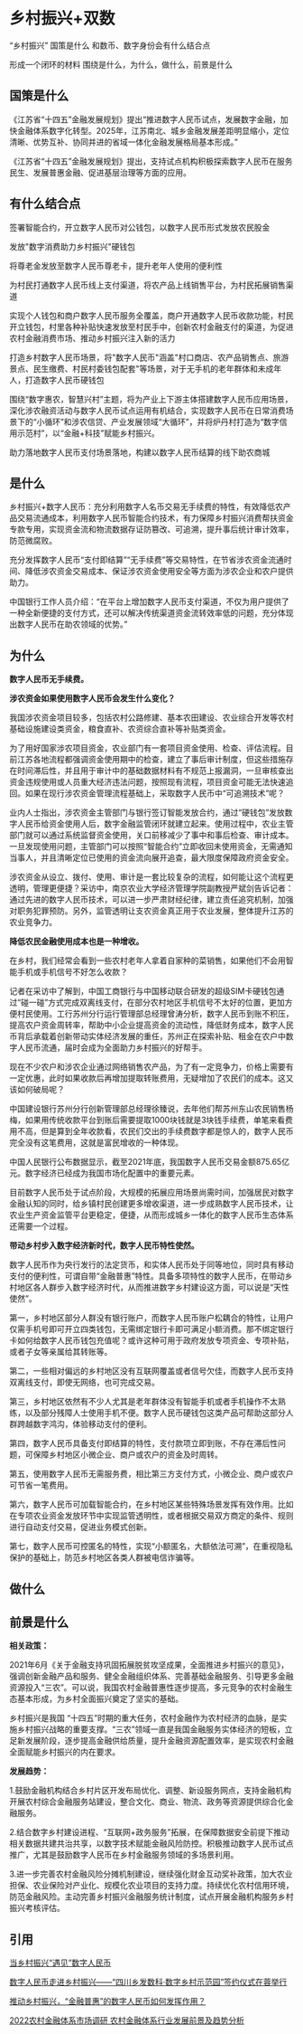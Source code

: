 # 乡村振兴+双数

“乡村振兴” 国策是什么
和数币、数字身份会有什么结合点

形成一个闭环的材料
围绕是什么，为什么，做什么，前景是什么

## 国策是什么

《江苏省“十四五”金融发展规划》提出“推进数字人民币试点，发展数字金融，加快金融体系数字化转型。2025年，江苏南北、城乡金融发展差距明显缩小，定位清晰、优势互补、协同并进的省域一体化金融发展格局基本形成。”

《江苏省“十四五”金融发展规划》提出，支持试点机构积极探索数字人民币在服务民生、发展普惠金融、促进基层治理等方面的应用。

## 有什么结合点

签署智能合约，开立数字人民币对公钱包，以数字人民币形式发放农民股金

发放"数字消费助力乡村振兴"硬钱包

将尊老金发放至数字人民币尊老卡，提升老年人使用的便利性

为村民打通数字人民币线上支付渠道，将农产品上线销售平台，为村民拓展销售渠道

实现个人钱包和商户数字人民币服务全覆盖，商户开通数字人民币收款功能，村民开立钱包，村里各种补贴快速发放至村民手中，创新农村金融支付的渠道，为促进农村金融消费市场、推动乡村振兴注入新的活力

打造乡村数字人民币场景，将"数字人民币"涵盖"村口商店、农产品销售点、旅游景点、民生缴费、村民村委钱包配套"等场景，对于无手机的老年群体和未成年人，打造数字人民币硬钱包

围绕“数字惠农，智慧兴村”主题，将为产业上下游主体搭建数字人民币应用场景，深化涉农融资活动与数字人民币试点运用有机结合，实现数字人民币在日常消费场景下的“小循环”和涉农信贷、产业发展领域“大循环”，并将炉丹村打造为“数字信用示范村”，以“金融+科技”赋能乡村振兴。

助力落地数字人民币支付场景落地，构建以数字人民币结算的线下助农商城

## 是什么

乡村振兴+数字人民币：充分利用数字人名币交易无手续费的特性，有效降低农产品交易流通成本，利用数字人民币智能合约技术，有力保障乡村振兴消费帮扶资金专款专用，实现资金流和物流数据存证防篡改、可追溯，提升事后统计审计效率，防范微腐败。

充分发挥数字人民币“支付即结算”“无手续费”等交易特性，在节省涉农资金流通时间、降低涉农资金交易成本、保证涉农资金使用安全等方面为涉农企业和农户提供助力。

中国银行工作人员介绍：“在平台上增加数字人民币支付渠道，不仅为用户提供了一种全新便捷的支付方式，还可以解决传统渠道资金流转效率低的问题，充分体现出数字人民币在助农领域的优势。”

## 为什么

**数字人民币无手续费。**

**涉农资金如果使用数字人民币会发生什么变化？**

我国涉农资金项目较多，包括农村公路修建、基本农田建设、农业综合开发等农村基础设施建设类资金，粮食直补、农资综合直补等补贴类资金。

为了用好国家涉农项目资金，农业部门有一套项目资金使用、检查、评估流程。目前江苏各地流程都强调资金使用期中的检查，建立了事后审计制度，但这些措施存在时间滞后性，并且用于审计中的基础数据材料有不规范上报漏洞，一旦审核查出资金违规使用或人员重大经济违法问题，按照现有流程，项目资金可能无法快速追回。如果在现行涉农资金管理流程基础上，采取数字人民币中“可追溯技术”呢？

业内人士指出，涉农资金主管部门与银行签订智能发放合约，通过“硬钱包”发放数字人民币给资金使用人后，数字金融监管闭环就建立起来。使用过程中，农业主管部门就可以通过系统监督资金使用，关口前移减少了事中和事后检查、审计成本。一旦发现使用问题，主管部门可以按照“智能合约”立即收回未使用资金，无需通知当事人，并且清晰定位已使用的资金流向展开追查，最大限度保障政府资金安全。

涉农资金从设立、拨付、使用、审计是一套比较复杂的流程，如何能让这个流程更透明，管理更便捷？采访中，南京农业大学经济管理学院副教授严斌剑告诉记者：通过先进的数字人民币技术，可以进一步严肃财经纪律，建立责任追究机制，加强对职务犯罪预防。另外，监管透明让支农资金真正用于农业发展，整体提升江苏的农业竞争力。

**降低农民金融使用成本也是一种增收。**

在乡村，我们经常会看到一些农村老年人拿着自家种的菜销售，如果他们不会用智能手机或手机信号不好怎么收款？

记者在采访中了解到，中国工商银行与中国移动联合研发的超级SIM卡硬钱包通过“碰一碰”方式完成双离线支付，在部分农村地区手机信号不太好的位置，更加方便村民使用。工行苏州分行运行管理部总经理曾涛分析，数字人民币到账不积压，提高农户资金周转率，帮助中小企业提高资金的流动性，降低财务成本，数字人民币背后承载着创新带动实体经济发展的重任，苏州正在探索补贴、租金在农户中数字人民币流通，届时会成为全面助力乡村振兴的好帮手。

现在不少农户和涉农企业通过网络销售农产品，为了有一定竞争力，价格上需要有一定优惠，此时如果收款后再增加提取转账费用，无疑增加了农民们的成本。这又该如何破局呢？

中国建设银行苏州分行创新管理部总经理徐臻说，去年他们帮苏州东山农民销售杨梅，如果用传统收款平台到账后需要提取1000块钱就是3块钱手续费，单笔来看费用不高，但是算到全年收款看，农民们交出的手续费数字都是惊人的，数字人民币完全没有这笔费用，这就是富民增收的一种体现。

中国人民银行公布数据显示，截至2021年底，我国数字人民币交易金额875.65亿元。数字经济已经成为我国市场化配置中的重要元素。

目前数字人民币处于试点阶段，大规模的拓展应用场景尚需时间，加强居民对数字金融认知的同时，给乡镇村民创建更多增收渠道，进一步成熟数字人民币技术，让农业生产资金监管平台更稳定，便捷，从而形成城乡一体化的数字人民币生态体系还需要一个过程。

**带动乡村步入数字经济新时代，数字人民币特性使然。**

数字人民币作为央行发行的法定货币，和实体人民币处于同等地位，同时具有移动支付的便利性，可谓自带“金融普惠”特性。具备多项特性的数字人民币，在带动乡村地区各人群步入数字经济时代，从而推进数字乡村建设这方面，可以说是“天性使然”。

第一，乡村地区部分人群没有银行账户，而数字人民币账户松耦合的特性，让用户仅需手机号即可开立四类钱包，无需绑定银行卡即可满足小额消费。那不绑定银行卡如何给数字人民币钱包充值呢？或许这种可用于政府发放专项资金、专项补贴，或者子女等亲属给其转账等。

第二，一些相对偏远的乡村地区没有互联网覆盖或者信号欠佳，而数字人民币支持双离线支付，即使无网络，也可完成交易。

第三，乡村地区依然有不少人尤其是老年群体没有智能手机或者手机操作不太熟练，以及部分残障人士使用手机不便。数字人民币硬钱包这类产品可帮助这部分人群跨越数字鸿沟，体验移动支付的便利。

第四，数字人民币具备支付即结算的特性，支付款项立即到账，不存在滞后性问题，可保障乡村地区小微企业、商户或农户的资金及时周转。

第五，使用数字人民币无需服务费，相比第三方支付方式，小微企业、商户或农户可节省一笔费用。

第六，数字人民币可加载智能合约，在乡村地区某些特殊场景发挥有效作用。比如在专项农业资金发放环节中实现监管透明性，或者根据交易双方商定的条件、规则进行自动支付交易，促进业务模式创新。

第七，数字人民币可控匿名的特性，实现“小额匿名，大额依法可溯”，在重视隐私保护的基础上，防范乡村地区各类人群被电信诈骗等。

## 做什么

## 前景是什么

**相关政策：**

2021年6月《关于金融支持巩固拓展脱贫攻坚成果，全面推进乡村振兴的意见》，强调创新金融产品和服务、健全金融组织体系、完善基础金融服务、引导更多金融资源投入“三农”。可以说，我国农村金融普惠性逐步提高，多元竞争的农村金融生态基本形成，为乡村全面振兴奠定了坚实的基础。

乡村振兴是我国 “十四五”时期的重大任务，农村金融作为农村经济的血脉，是实施乡村振兴战略的重要支撑。“三农”领域一直是我国金融服务实体经济的短板，立足新发展阶段，逐步提高金融供给质量，提升金融资源配置效率，是实现农村金融全面赋能乡村振兴的内在要求。

**发展趋势：**

1.鼓励金融机构结合乡村片区开发布局优化、调整、新设服务网点，支持金融机构开展农村综合金融服务站建设，整合文化、商业、物流、政务等资源提供综合化金融服务。

2.结合数字乡村建设进程、“互联网+政务服务”拓展，在保障数据安全前提下推动相关数据共建共治共享，以数字技术赋能金融风险防控。积极推动数字人民币试点推广，尤其是鼓励数字人民币在乡村金融服务领域的多场景利用。

3.进一步完善农村金融风险分摊机制建设，继续强化财金互动奖补政策，加大农业担保、农业保险对产业化、规模化农业项目的支持力度。持续优化农村信用环境，防范金融风险。主动完善乡村振兴金融服务统计制度，试点开展金融机构服务乡村振兴考核评估。

## 引用

[当乡村振兴“遇见”数字人民币](https://baijiahao.baidu.com/s?id=1733510991745806147&wfr=spider&for=pc)

[数字人民币走进乡村振兴——“四川乡发数科·数字乡村示范园”签约仪式在蓉举行](https://baijiahao.baidu.com/s?id=1744833818255943956&wfr=spider&for=pc)

[推动乡村振兴，“金融普惠”的数字人民币如何发挥作用？](https://www.mpaypass.com.cn/news/202207/21094834.html)

[2022农村金融体系市场调研 农村金融体系行业发展前景及趋势分析](https://www.chinairn.com/scfx/20221118/113523736.shtml)
